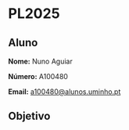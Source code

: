 # PL2025
## Aluno

**Nome:**  Nuno Aguiar

**Número:**  A100480

**Email:** a100480@alunos.uminho.pt

## Objetivo
